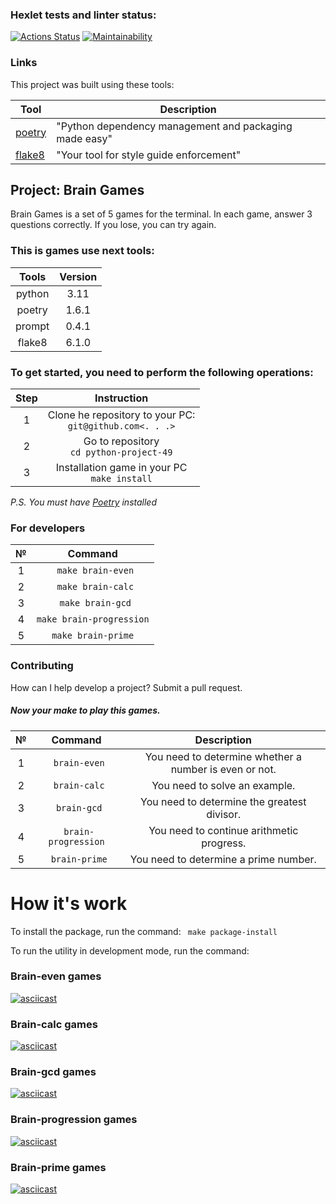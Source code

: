 ### Hexlet tests and linter status:
[![Actions Status](https://github.com/scatter27-lab/python-project-49/actions/workflows/hexlet-check.yml/badge.svg)](https://github.com/scatter27-lab/python-project-49/actions)
[![Maintainability](https://api.codeclimate.com/v1/badges/2defaf479eeece270db1/maintainability)](https://codeclimate.com/github/scatter27-lab/python-project-49/maintainability)

### Links

This project was built using these tools:

| Tool                                                                        | Description                                            |
|-----------------------------------------------------------------------------|--------------------------------------------------------|
| [poetry](https://python-poetry.org/)                                        | "Python dependency management and packaging made easy" |
| [flake8](https://flake8.pycqa.org/)                                         | "Your tool for style guide enforcement"                |       

## Project: Brain Games

Brain Games is a set of 5 games for the terminal.
In each game, answer 3 questions correctly.
If you lose, you can try again.

### This is games use next tools:

| Tools  | Version |
|:------:|:-------:|
| python |  3.11   |
| poetry |  1.6.1  |
| prompt |  0.4.1  |
| flake8 |  6.1.0  |

### To get started, you need to perform the following operations:

| Step |                         Instruction                          |
|:----:|:------------------------------------------------------------:|
|  1   | Clone he repository to your PC:<br/>`git@github.com<. . .>`  |
|  2   |         Go to repository<br/>`cd python-project-49`          |
|  3   |       Installation game in your PC<br/>`make install`        | 

*P.S.* *You must have [Poetry](https://python-poetry.org) installed*

### For developers

|  №   |         Command          | 
|:----:|:------------------------:| 
|  1   |    ` make brain-even`    |
|  2   |    ` make brain-calc`    |
|  3   |    ` make brain-gcd`     |
|  4   | `make brain-progression` |
|  5   |    `make brain-prime`    |      

### Contributing

How can I help develop a project? Submit a pull request.

##### Now your make to play this games.

|  №   |       Command        |                      Description                       |
|:----:|:--------------------:|:------------------------------------------------------:|
|  1   |    ` brain-even`     | You need to determine whether a number is even or not. |
|  2   |    ` brain-calc`     |             You need to solve an example.              |
|  3   |     ` brain-gcd`     |      You need to determine the greatest divisor.       |
|  4   | ` brain-progression` |       You need to continue arithmetic progress.        |
|  5   |    ` brain-prime`    |         You need to determine a prime number.          |

# How it's work
To install the package, run the command: ` make package-install`

To run the utility in development mode, run the command:

### Brain-even games
[![asciicast](https://asciinema.org/a/667146.svg)](https://asciinema.org/a/667146)

### Brain-calc games
[![asciicast](https://asciinema.org/a/TMXAVxu27RWt2jUFTtNroR5BA.svg)](https://asciinema.org/a/TMXAVxu27RWt2jUFTtNroR5BA)

### Brain-gcd games
[![asciicast](https://asciinema.org/a/Zf6h5BoZlroFMv0nwom5xquNN.svg)](https://asciinema.org/a/Zf6h5BoZlroFMv0nwom5xquNN)

### Brain-progression games
[![asciicast](https://asciinema.org/a/losP9WuKJspr6NEJfhtkwTo5R.svg)](https://asciinema.org/a/losP9WuKJspr6NEJfhtkwTo5R)

### Brain-prime games
[![asciicast](https://asciinema.org/a/YS0wUzHLKzFsZrxrE5rIVsrUf.svg)](https://asciinema.org/a/YS0wUzHLKzFsZrxrE5rIVsrUf)
